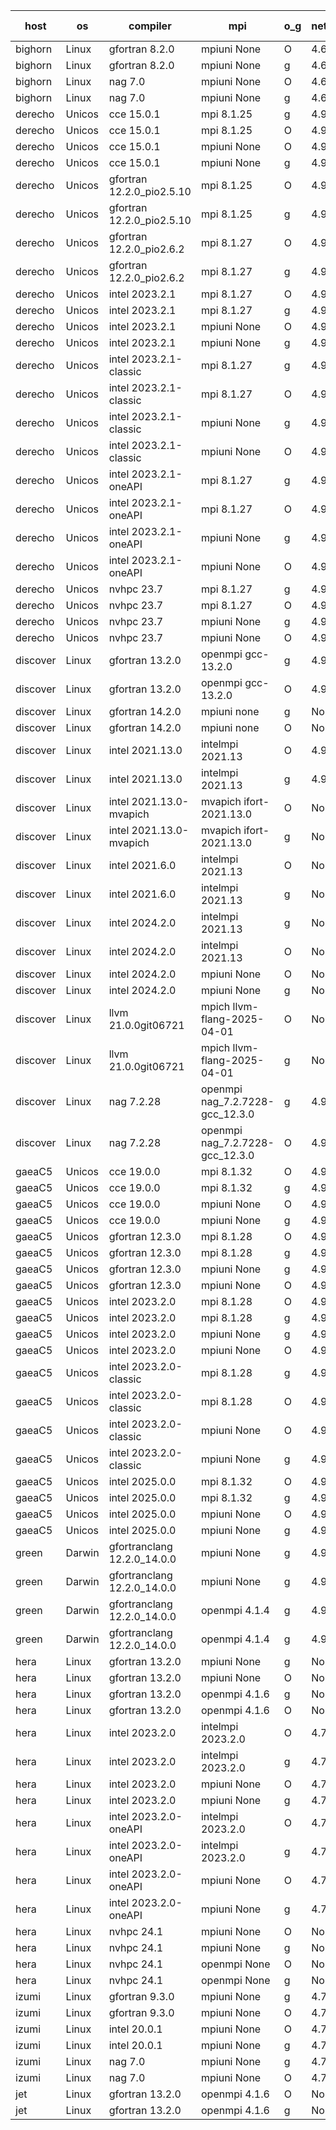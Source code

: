

| host     | os       | compiler                              | mpi                      | o_g        | netcdf        | build       | u_pass          | u_fail          | s_pass            | s_fail            | e_pass             | e_fail             | nuopc_pass       | nuopc_fail       | artifacts link          |
|----------|----------|---------------------------------------|--------------------------|------------|---------------|-------------|-----------------|-----------------|-------------------|-------------------|--------------------|--------------------|------------------|------------------|-------------------------|
| bighorn | Linux | gfortran 8.2.0 | mpiuni None  | O | 4.6.1  | PASS | 12564 | 0 | 9 | 0 | 43 | 0 | None | None | <a href="https://github.com/esmf-org/esmf-test-artifacts/tree/26e508793692e55406a774b583ffb4fc2dee1dbd/develop/gfortran/8.2.0/O/mpiuni/None" target="_blank">26e5087</a> | 
| bighorn | Linux | gfortran 8.2.0 | mpiuni None  | g | 4.6.1  | PASS | 12564 | 0 | 9 | 0 | 43 | 0 | None | None | <a href="https://github.com/esmf-org/esmf-test-artifacts/tree/0b6453840efc8ca33850f2e42eca5fca010fa290/develop/gfortran/8.2.0/g/mpiuni/None" target="_blank">0b64538</a> | 
| bighorn | Linux | nag 7.0 | mpiuni None  | O | 4.6.1  | PASS | 12564 | 0 | 9 | 0 | 43 | 0 | None | None | <a href="https://github.com/esmf-org/esmf-test-artifacts/tree/cd6fed84609734168185d06c47e5ec73417cc7d4/develop/nag/7.0/O/mpiuni/None" target="_blank">cd6fed8</a> | 
| bighorn | Linux | nag 7.0 | mpiuni None  | g | 4.6.1  | PASS | 12499 | 65 | 9 | 0 | 43 | 0 | None | None | <a href="https://github.com/esmf-org/esmf-test-artifacts/tree/2e9b512f259dfc4d6adad8ae0c5ef4b3665adebc/develop/nag/7.0/g/mpiuni/None" target="_blank">2e9b512</a> | 
| derecho | Unicos | cce 15.0.1 | mpi 8.1.25  | g | 4.9.2  | PASS | 14036 | 199 | 51 | 0 | 81 | 0 | 57 | 0 | <a href="https://github.com/esmf-org/esmf-test-artifacts/tree/075305939b83bc3b381b35bd5179257982a2a04f/develop/cce/15.0.1/g/mpi/8.1.25" target="_blank">0753059</a> | 
| derecho | Unicos | cce 15.0.1 | mpi 8.1.25  | O | 4.9.2  | PASS | 14156 | 79 | 51 | 0 | 81 | 0 | 57 | 0 | <a href="https://github.com/esmf-org/esmf-test-artifacts/tree/0cec2d32e32748255b3452d884183f3bea566257/develop/cce/15.0.1/O/mpi/8.1.25" target="_blank">0cec2d3</a> | 
| derecho | Unicos | cce 15.0.1 | mpiuni None  | O | 4.9.2  | PASS | 12328 | 236 | 9 | 0 | 43 | 0 | None | None | <a href="https://github.com/esmf-org/esmf-test-artifacts/tree/fb4b248ae94e8e9cd424b5544c459fc649705ea7/develop/cce/15.0.1/O/mpiuni/None" target="_blank">fb4b248</a> | 
| derecho | Unicos | cce 15.0.1 | mpiuni None  | g | 4.9.2  | PASS | 12487 | 77 | 9 | 0 | 43 | 0 | None | None | <a href="https://github.com/esmf-org/esmf-test-artifacts/tree/d188dc977666940c8572ca73df1cc41b603d12a6/develop/cce/15.0.1/g/mpiuni/None" target="_blank">d188dc9</a> | 
| derecho | Unicos | gfortran 12.2.0_pio2.5.10 | mpi 8.1.25  | O | 4.9.2  | PASS | 14235 | 0 | 51 | 0 | 81 | 0 | 57 | 0 | <a href="https://github.com/esmf-org/esmf-test-artifacts/tree/52cd50972ee9e73dcfaa7b9e98b88a63d38c3438/develop/gfortran/12.2.0_pio2.5.10/O/mpi/8.1.25" target="_blank">52cd509</a> | 
| derecho | Unicos | gfortran 12.2.0_pio2.5.10 | mpi 8.1.25  | g | 4.9.2  | PASS | 14235 | 0 | 51 | 0 | 81 | 0 | 57 | 0 | <a href="https://github.com/esmf-org/esmf-test-artifacts/tree/f99ad2876ee250d608cde44a418ef3d6ffcacfff/develop/gfortran/12.2.0_pio2.5.10/g/mpi/8.1.25" target="_blank">f99ad28</a> | 
| derecho | Unicos | gfortran 12.2.0_pio2.6.2 | mpi 8.1.27  | O | 4.9.2  | PASS | 14235 | 0 | 51 | 0 | 81 | 0 | 57 | 0 | <a href="https://github.com/esmf-org/esmf-test-artifacts/tree/2837a54bb08d068a4ead3526748b3620b61f8cb9/develop/gfortran/12.2.0_pio2.6.2/O/mpi/8.1.27" target="_blank">2837a54</a> | 
| derecho | Unicos | gfortran 12.2.0_pio2.6.2 | mpi 8.1.27  | g | 4.9.2  | PASS | 14235 | 0 | 51 | 0 | 81 | 0 | 57 | 0 | <a href="https://github.com/esmf-org/esmf-test-artifacts/tree/5afaa0245e057ef8af737e8fe6e68e1bb6436790/develop/gfortran/12.2.0_pio2.6.2/g/mpi/8.1.27" target="_blank">5afaa02</a> | 
| derecho | Unicos | intel 2023.2.1 | mpi 8.1.27  | O | 4.9.2  | PASS | 14235 | 0 | 51 | 0 | 81 | 0 | 58 | 0 | <a href="https://github.com/esmf-org/esmf-test-artifacts/tree/a72f38905baf14cf02ab30cb9dea29c3482e5c26/develop/intel/2023.2.1/O/mpi/8.1.27" target="_blank">a72f389</a> | 
| derecho | Unicos | intel 2023.2.1 | mpi 8.1.27  | g | 4.9.2  | PASS | 14235 | 0 | 51 | 0 | 81 | 0 | 58 | 0 | <a href="https://github.com/esmf-org/esmf-test-artifacts/tree/f23a0d5a543351d6c4195473980789f4759e6b3f/develop/intel/2023.2.1/g/mpi/8.1.27" target="_blank">f23a0d5</a> | 
| derecho | Unicos | intel 2023.2.1 | mpiuni None  | O | 4.9.2  | PASS | 12564 | 0 | 9 | 0 | 43 | 0 | None | None | <a href="https://github.com/esmf-org/esmf-test-artifacts/tree/9878e8823eccc6cb501a36de0fb3d53543033c2e/develop/intel/2023.2.1/O/mpiuni/None" target="_blank">9878e88</a> | 
| derecho | Unicos | intel 2023.2.1 | mpiuni None  | g | 4.9.2  | PASS | 12564 | 0 | 9 | 0 | 43 | 0 | None | None | <a href="https://github.com/esmf-org/esmf-test-artifacts/tree/93a3bb5d88eaeefcc642e574a2da98dd321ab676/develop/intel/2023.2.1/g/mpiuni/None" target="_blank">93a3bb5</a> | 
| derecho | Unicos | intel 2023.2.1-classic | mpi 8.1.27  | g | 4.9.2  | PASS | 14235 | 0 | 51 | 0 | 81 | 0 | 57 | 0 | <a href="https://github.com/esmf-org/esmf-test-artifacts/tree/a662ab8b5610179ee29d8db36807221c06f77d4b/develop/intel/2023.2.1-classic/g/mpi/8.1.27" target="_blank">a662ab8</a> | 
| derecho | Unicos | intel 2023.2.1-classic | mpi 8.1.27  | O | 4.9.2  | PASS | 14235 | 0 | 51 | 0 | 81 | 0 | 57 | 0 | <a href="https://github.com/esmf-org/esmf-test-artifacts/tree/323a027cc2909a878eb3876a135793586897f54b/develop/intel/2023.2.1-classic/O/mpi/8.1.27" target="_blank">323a027</a> | 
| derecho | Unicos | intel 2023.2.1-classic | mpiuni None  | g | 4.9.2  | PASS | 12564 | 0 | 9 | 0 | 43 | 0 | None | None | <a href="https://github.com/esmf-org/esmf-test-artifacts/tree/b0399bc3f70ad7cc9faf253c5e2905266c4a8268/develop/intel/2023.2.1-classic/g/mpiuni/None" target="_blank">b0399bc</a> | 
| derecho | Unicos | intel 2023.2.1-classic | mpiuni None  | O | 4.9.2  | PASS | 12564 | 0 | 9 | 0 | 43 | 0 | None | None | <a href="https://github.com/esmf-org/esmf-test-artifacts/tree/1774b052c47379ea9143d6be3c9da3bbc4ed53ca/develop/intel/2023.2.1-classic/O/mpiuni/None" target="_blank">1774b05</a> | 
| derecho | Unicos | intel 2023.2.1-oneAPI | mpi 8.1.27  | g | 4.9.2  | PASS | 14235 | 0 | 51 | 0 | 81 | 0 | 57 | 0 | <a href="https://github.com/esmf-org/esmf-test-artifacts/tree/7e2d81a51ef233cdcc7d9b5f5ab7bc57c843e6ed/develop/intel/2023.2.1-oneAPI/g/mpi/8.1.27" target="_blank">7e2d81a</a> | 
| derecho | Unicos | intel 2023.2.1-oneAPI | mpi 8.1.27  | O | 4.9.2  | PASS | 14235 | 0 | 50 | 1 | 81 | 0 | 57 | 0 | <a href="https://github.com/esmf-org/esmf-test-artifacts/tree/a5be1775195de7dc112ab9592ed98369eca666f4/develop/intel/2023.2.1-oneAPI/O/mpi/8.1.27" target="_blank">a5be177</a> | 
| derecho | Unicos | intel 2023.2.1-oneAPI | mpiuni None  | g | 4.9.2  | PASS | 12564 | 0 | 9 | 0 | 43 | 0 | None | None | <a href="https://github.com/esmf-org/esmf-test-artifacts/tree/d7e78472d07ae8482a8fe3204062316c69583959/develop/intel/2023.2.1-oneAPI/g/mpiuni/None" target="_blank">d7e7847</a> | 
| derecho | Unicos | intel 2023.2.1-oneAPI | mpiuni None  | O | 4.9.2  | PASS | 12564 | 0 | 9 | 0 | 43 | 0 | None | None | <a href="https://github.com/esmf-org/esmf-test-artifacts/tree/b6671220017d7acc629db1a0320d98aa12c60d2b/develop/intel/2023.2.1-oneAPI/O/mpiuni/None" target="_blank">b667122</a> | 
| derecho | Unicos | nvhpc 23.7 | mpi 8.1.27  | g | 4.9.2  | PASS | 14235 | 0 | 51 | 0 | 81 | 0 | 57 | 0 | <a href="https://github.com/esmf-org/esmf-test-artifacts/tree/93b3974959b45497cac314a6c29804111a5a0899/develop/nvhpc/23.7/g/mpi/8.1.27" target="_blank">93b3974</a> | 
| derecho | Unicos | nvhpc 23.7 | mpi 8.1.27  | O | 4.9.2  | PASS | 14235 | 0 | 51 | 0 | 81 | 0 | 57 | 0 | <a href="https://github.com/esmf-org/esmf-test-artifacts/tree/a215e28571afee1a6aa9ed99f8586450753846aa/develop/nvhpc/23.7/O/mpi/8.1.27" target="_blank">a215e28</a> | 
| derecho | Unicos | nvhpc 23.7 | mpiuni None  | g | 4.9.2  | PASS | 12564 | 0 | 9 | 0 | 43 | 0 | None | None | <a href="https://github.com/esmf-org/esmf-test-artifacts/tree/39ab0fbdf6e98423eb81c94ce2d80908b78d4ca0/develop/nvhpc/23.7/g/mpiuni/None" target="_blank">39ab0fb</a> | 
| derecho | Unicos | nvhpc 23.7 | mpiuni None  | O | 4.9.2  | PASS | 12564 | 0 | 9 | 0 | 43 | 0 | None | None | <a href="https://github.com/esmf-org/esmf-test-artifacts/tree/8a120cdfe4c1dd141ccfe6b40338b510bc1474b5/develop/nvhpc/23.7/O/mpiuni/None" target="_blank">8a120cd</a> | 
| discover | Linux | gfortran 13.2.0 | openmpi gcc-13.2.0  | g | 4.9.2  | PASS | 14235 | 0 | 51 | 0 | 81 | 0 | 57 | 0 | <a href="https://github.com/esmf-org/esmf-test-artifacts/tree/4298127539b828ee6b9eb3b5d480382576e0065d/develop/gfortran/13.2.0/g/openmpi/gcc-13.2.0" target="_blank">4298127</a> | 
| discover | Linux | gfortran 13.2.0 | openmpi gcc-13.2.0  | O | 4.9.2  | PASS | 14235 | 0 | 51 | 0 | 81 | 0 | 57 | 0 | <a href="https://github.com/esmf-org/esmf-test-artifacts/tree/e8c4918bd8192f86cad5014b489b3648e827d590/develop/gfortran/13.2.0/O/openmpi/gcc-13.2.0" target="_blank">e8c4918</a> | 
| discover | Linux | gfortran 14.2.0 | mpiuni none  | g | None  | PASS | 12564 | 0 | 9 | 0 | 43 | 0 | None | None | <a href="https://github.com/esmf-org/esmf-test-artifacts/tree/4b05f676a0b5b79b8b172d9645d4fab23567cbdd/develop/gfortran/14.2.0/g/mpiuni/none" target="_blank">4b05f67</a> | 
| discover | Linux | gfortran 14.2.0 | mpiuni none  | O | None  | PASS | 12564 | 0 | 9 | 0 | 43 | 0 | None | None | <a href="https://github.com/esmf-org/esmf-test-artifacts/tree/8e6888c4a16b3d0ff82ed79d240539a15ada440d/develop/gfortran/14.2.0/O/mpiuni/none" target="_blank">8e6888c</a> | 
| discover | Linux | intel 2021.13.0 | intelmpi 2021.13  | O | 4.9.2  | PASS | 14235 | 0 | 51 | 0 | 81 | 0 | 57 | 0 | <a href="https://github.com/esmf-org/esmf-test-artifacts/tree/6dd6307b5116421d7a180a6e33195e7027e561bf/develop/intel/2021.13.0/O/intelmpi/2021.13" target="_blank">6dd6307</a> | 
| discover | Linux | intel 2021.13.0 | intelmpi 2021.13  | g | 4.9.2  | PASS | 14235 | 0 | 51 | 0 | 81 | 0 | 57 | 0 | <a href="https://github.com/esmf-org/esmf-test-artifacts/tree/27b812541d3546c4cbd850a3eb46c5febeeafb00/develop/intel/2021.13.0/g/intelmpi/2021.13" target="_blank">27b8125</a> | 
| discover | Linux | intel 2021.13.0-mvapich | mvapich ifort-2021.13.0  | O | None  | PASS | 14235 | 0 | 51 | 0 | 81 | 0 | 57 | 0 | <a href="https://github.com/esmf-org/esmf-test-artifacts/tree/42136414ebb68940bc9f6c7b71f1f89dd17f9305/develop/intel/2021.13.0-mvapich/O/mvapich/ifort-2021.13.0" target="_blank">4213641</a> | 
| discover | Linux | intel 2021.13.0-mvapich | mvapich ifort-2021.13.0  | g | None  | PASS | 14235 | 0 | 51 | 0 | 81 | 0 | 57 | 0 | <a href="https://github.com/esmf-org/esmf-test-artifacts/tree/8eeafabfa6be0e7e6ba5dc107be478f4887638aa/develop/intel/2021.13.0-mvapich/g/mvapich/ifort-2021.13.0" target="_blank">8eeafab</a> | 
| discover | Linux | intel 2021.6.0 | intelmpi 2021.13  | O | None  | PASS | 14235 | 0 | 51 | 0 | 81 | 0 | 57 | 0 | <a href="https://github.com/esmf-org/esmf-test-artifacts/tree/fe224b11c6c88729bc4d4a7e012a08d075391e89/develop/intel/2021.6.0/O/intelmpi/2021.13" target="_blank">fe224b1</a> | 
| discover | Linux | intel 2021.6.0 | intelmpi 2021.13  | g | None  | PASS | 14235 | 0 | 51 | 0 | 81 | 0 | 57 | 0 | <a href="https://github.com/esmf-org/esmf-test-artifacts/tree/4d446eb434a0cfdb0f84f70305612922745347f1/develop/intel/2021.6.0/g/intelmpi/2021.13" target="_blank">4d446eb</a> | 
| discover | Linux | intel 2024.2.0 | intelmpi 2021.13  | g | None  | PASS | 14234 | 1 | 51 | 0 | 81 | 0 | 57 | 0 | <a href="https://github.com/esmf-org/esmf-test-artifacts/tree/a24bfb42f88c246bbc3ffbaaaae7908add1ff452/develop/intel/2024.2.0/g/intelmpi/2021.13" target="_blank">a24bfb4</a> | 
| discover | Linux | intel 2024.2.0 | intelmpi 2021.13  | O | None  | PASS | 14235 | 0 | 51 | 0 | 81 | 0 | 57 | 0 | <a href="https://github.com/esmf-org/esmf-test-artifacts/tree/f4c220c5ee39538ac6b26324e60c161630cdf5e6/develop/intel/2024.2.0/O/intelmpi/2021.13" target="_blank">f4c220c</a> | 
| discover | Linux | intel 2024.2.0 | mpiuni None  | O | None  | PASS | 12564 | 0 | 9 | 0 | 43 | 0 | None | None | <a href="https://github.com/esmf-org/esmf-test-artifacts/tree/62d7fda7eed50ca00a076d564ec378f0956ab669/develop/intel/2024.2.0/O/mpiuni/None" target="_blank">62d7fda</a> | 
| discover | Linux | intel 2024.2.0 | mpiuni None  | g | None  | PASS | 12563 | 1 | 9 | 0 | 43 | 0 | None | None | <a href="https://github.com/esmf-org/esmf-test-artifacts/tree/6c124b35af7e6f452ba89df90b02c1a7781c5934/develop/intel/2024.2.0/g/mpiuni/None" target="_blank">6c124b3</a> | 
| discover | Linux | llvm 21.0.0git06721 | mpich llvm-flang-2025-04-01  | O | None  | PASS | 14217 | 18 | 18 | 33 | 76 | 5 | 0 | 57 | <a href="https://github.com/esmf-org/esmf-test-artifacts/tree/572940ffe33863b2faa2c64f6d621c4605869943/develop/llvm/21.0.0git06721/O/mpich/llvm-flang-2025-04-01" target="_blank">572940f</a> | 
| discover | Linux | llvm 21.0.0git06721 | mpich llvm-flang-2025-04-01  | g | None  | PASS | 14217 | 18 | 18 | 33 | 76 | 5 | 0 | 57 | <a href="https://github.com/esmf-org/esmf-test-artifacts/tree/451d39cb8557cf617bdcfb49e7a63219c57977ad/develop/llvm/21.0.0git06721/g/mpich/llvm-flang-2025-04-01" target="_blank">451d39c</a> | 
| discover | Linux | nag 7.2.28 | openmpi nag_7.2.7228-gcc_12.3.0  | g | 4.9.2  | PASS | 14235 | 0 | 51 | 0 | 81 | 0 | 56 | 1 | <a href="https://github.com/esmf-org/esmf-test-artifacts/tree/f4fbcd2efb3b208f738f50ba9ebf8a9e11ab6681/develop/nag/7.2.28/g/openmpi/nag_7.2.7228-gcc_12.3.0" target="_blank">f4fbcd2</a> | 
| discover | Linux | nag 7.2.28 | openmpi nag_7.2.7228-gcc_12.3.0  | O | 4.9.2  | PASS | 14235 | 0 | 51 | 0 | 81 | 0 | 56 | 1 | <a href="https://github.com/esmf-org/esmf-test-artifacts/tree/78422319b668c71c9d34099b40acf5a052dd69d9/develop/nag/7.2.28/O/openmpi/nag_7.2.7228-gcc_12.3.0" target="_blank">7842231</a> | 
| gaeaC5 | Unicos | cce 19.0.0 | mpi 8.1.32  | O | 4.9.0  | PASS | 14175 | 60 | None | None | None | None | 56 | 1 | <a href="https://github.com/esmf-org/esmf-test-artifacts/tree/8a723a777706eb5e81064cdc1f61ca43a55671b4/develop/cce/19.0.0/O/mpi/8.1.32" target="_blank">8a723a7</a> | 
| gaeaC5 | Unicos | cce 19.0.0 | mpi 8.1.32  | g | 4.9.0  | PASS | 10086 | 4149 | None | None | None | None | 56 | 1 | <a href="https://github.com/esmf-org/esmf-test-artifacts/tree/71bb4d2724dd21b39f63be6b1bc24e4de677ff0e/develop/cce/19.0.0/g/mpi/8.1.32" target="_blank">71bb4d2</a> | 
| gaeaC5 | Unicos | cce 19.0.0 | mpiuni None  | O | 4.9.0  | PASS | 12507 | 57 | None | None | None | None | None | None | <a href="https://github.com/esmf-org/esmf-test-artifacts/tree/3afe7d634cad89a0716f4fb811053e2b5a6eb264/develop/cce/19.0.0/O/mpiuni/None" target="_blank">3afe7d6</a> | 
| gaeaC5 | Unicos | cce 19.0.0 | mpiuni None  | g | 4.9.0  | PASS | 8921 | 3643 | None | None | None | None | None | None | <a href="https://github.com/esmf-org/esmf-test-artifacts/tree/7ea532cf5bd1c54ad94925bcf54beeb549f976c9/develop/cce/19.0.0/g/mpiuni/None" target="_blank">7ea532c</a> | 
| gaeaC5 | Unicos | gfortran 12.3.0 | mpi 8.1.28  | O | 4.9.0  | PASS | 14235 | 0 | 51 | 0 | 81 | 0 | 57 | 0 | <a href="https://github.com/esmf-org/esmf-test-artifacts/tree/f50be41903ad193e300bf0745f0fcf73cac56c21/develop/gfortran/12.3.0/O/mpi/8.1.28" target="_blank">f50be41</a> | 
| gaeaC5 | Unicos | gfortran 12.3.0 | mpi 8.1.28  | g | 4.9.0  | PASS | 14235 | 0 | 51 | 0 | 81 | 0 | 57 | 0 | <a href="https://github.com/esmf-org/esmf-test-artifacts/tree/127ec920349648fbe059bb5580d4f7d2fcdd2afe/develop/gfortran/12.3.0/g/mpi/8.1.28" target="_blank">127ec92</a> | 
| gaeaC5 | Unicos | gfortran 12.3.0 | mpiuni None  | g | 4.9.0  | PASS | 12564 | 0 | 9 | 0 | 43 | 0 | None | None | <a href="https://github.com/esmf-org/esmf-test-artifacts/tree/797f462ce2907cd0f2e71c891a3205be4f0d7291/develop/gfortran/12.3.0/g/mpiuni/None" target="_blank">797f462</a> | 
| gaeaC5 | Unicos | gfortran 12.3.0 | mpiuni None  | O | 4.9.0  | PASS | 12564 | 0 | 9 | 0 | 43 | 0 | None | None | <a href="https://github.com/esmf-org/esmf-test-artifacts/tree/48c7629908e61a0a5ad4aab6d19f68923024fa61/develop/gfortran/12.3.0/O/mpiuni/None" target="_blank">48c7629</a> | 
| gaeaC5 | Unicos | intel 2023.2.0 | mpi 8.1.28  | O | 4.9.0  | PASS | 14235 | 0 | 51 | 0 | 81 | 0 | 57 | 0 | <a href="https://github.com/esmf-org/esmf-test-artifacts/tree/e2da071c54dbbf6d8f7083be0c9a84a3ae26c15b/develop/intel/2023.2.0/O/mpi/8.1.28" target="_blank">e2da071</a> | 
| gaeaC5 | Unicos | intel 2023.2.0 | mpi 8.1.28  | g | 4.9.0  | PASS | 14235 | 0 | 51 | 0 | 81 | 0 | 57 | 0 | <a href="https://github.com/esmf-org/esmf-test-artifacts/tree/cf0fd225847a95f2cf519b063df561c96be1845b/develop/intel/2023.2.0/g/mpi/8.1.28" target="_blank">cf0fd22</a> | 
| gaeaC5 | Unicos | intel 2023.2.0 | mpiuni None  | g | 4.9.0  | PASS | 12564 | 0 | 9 | 0 | 43 | 0 | None | None | <a href="https://github.com/esmf-org/esmf-test-artifacts/tree/a441d9140ae4c330737688e52a135d03a46de58e/develop/intel/2023.2.0/g/mpiuni/None" target="_blank">a441d91</a> | 
| gaeaC5 | Unicos | intel 2023.2.0 | mpiuni None  | O | 4.9.0  | PASS | 12564 | 0 | 9 | 0 | 43 | 0 | None | None | <a href="https://github.com/esmf-org/esmf-test-artifacts/tree/e236ed24210f53a7f9e79217553912f3750dd4bc/develop/intel/2023.2.0/O/mpiuni/None" target="_blank">e236ed2</a> | 
| gaeaC5 | Unicos | intel 2023.2.0-classic | mpi 8.1.28  | g | 4.9.0  | PASS | 14235 | 0 | 51 | 0 | 81 | 0 | 57 | 0 | <a href="https://github.com/esmf-org/esmf-test-artifacts/tree/35f15f3a81f66f909f822e95de80654e929c8b54/develop/intel/2023.2.0-classic/g/mpi/8.1.28" target="_blank">35f15f3</a> | 
| gaeaC5 | Unicos | intel 2023.2.0-classic | mpi 8.1.28  | O | 4.9.0  | PASS | 14235 | 0 | 51 | 0 | 81 | 0 | 57 | 0 | <a href="https://github.com/esmf-org/esmf-test-artifacts/tree/91886c11ec80cf09a2793c5af17aca3ccf6c9972/develop/intel/2023.2.0-classic/O/mpi/8.1.28" target="_blank">91886c1</a> | 
| gaeaC5 | Unicos | intel 2023.2.0-classic | mpiuni None  | O | 4.9.0  | PASS | 12564 | 0 | 9 | 0 | 43 | 0 | None | None | <a href="https://github.com/esmf-org/esmf-test-artifacts/tree/6956faa23ff2600761f435b5f4d720f0f5a475c7/develop/intel/2023.2.0-classic/O/mpiuni/None" target="_blank">6956faa</a> | 
| gaeaC5 | Unicos | intel 2023.2.0-classic | mpiuni None  | g | 4.9.0  | PASS | 12564 | 0 | 9 | 0 | 43 | 0 | None | None | <a href="https://github.com/esmf-org/esmf-test-artifacts/tree/fbbb2574aca89ff171287678baf4a710f74f2b41/develop/intel/2023.2.0-classic/g/mpiuni/None" target="_blank">fbbb257</a> | 
| gaeaC5 | Unicos | intel 2025.0.0 | mpi 8.1.32  | O | 4.9.0  | PASS | 14235 | 0 | 51 | 0 | 81 | 0 | 57 | 0 | <a href="https://github.com/esmf-org/esmf-test-artifacts/tree/916db5b500a5a3d5e7b5c0cf7d750f3a42db11f0/develop/intel/2025.0.0/O/mpi/8.1.32" target="_blank">916db5b</a> | 
| gaeaC5 | Unicos | intel 2025.0.0 | mpi 8.1.32  | g | 4.9.0  | PASS | 14235 | 0 | 51 | 0 | 81 | 0 | 57 | 0 | <a href="https://github.com/esmf-org/esmf-test-artifacts/tree/f4d1f5814988d08bd09c5a6a2eed8316df9765fb/develop/intel/2025.0.0/g/mpi/8.1.32" target="_blank">f4d1f58</a> | 
| gaeaC5 | Unicos | intel 2025.0.0 | mpiuni None  | O | 4.9.0  | PASS | 12564 | 0 | 9 | 0 | 43 | 0 | None | None | <a href="https://github.com/esmf-org/esmf-test-artifacts/tree/64eebb665bf57d93b11c7d5430db632218dd4944/develop/intel/2025.0.0/O/mpiuni/None" target="_blank">64eebb6</a> | 
| gaeaC5 | Unicos | intel 2025.0.0 | mpiuni None  | g | 4.9.0  | PASS | 12564 | 0 | 9 | 0 | 43 | 0 | None | None | <a href="https://github.com/esmf-org/esmf-test-artifacts/tree/74d703ce89664ea187164a65d4ba8c5f5e4b7d25/develop/intel/2025.0.0/g/mpiuni/None" target="_blank">74d703c</a> | 
| green | Darwin | gfortranclang 12.2.0_14.0.0 | mpiuni None  | g | 4.9.3  | PASS | None | None | None | None | None | None | None | None | <a href="https://github.com/esmf-org/esmf-test-artifacts/tree/a3835e1faaf81b6d770127136c284e605eabcdd0/develop/gfortranclang/12.2.0_14.0.0/g/mpiuni/None" target="_blank">a3835e1</a> | 
| green | Darwin | gfortranclang 12.2.0_14.0.0 | mpiuni None  | g | 4.9.3  | PASS | None | None | None | None | None | None | None | None | <a href="https://github.com/esmf-org/esmf-test-artifacts/tree/a978c0f4ab9e0b3a5b451873e4af82cfde946566/develop/gfortranclang/12.2.0_14.0.0/g/mpiuni/None" target="_blank">a978c0f</a> | 
| green | Darwin | gfortranclang 12.2.0_14.0.0 | openmpi 4.1.4  | g | 4.9.3  | PASS | 14235 | 0 | 51 | 0 | 81 | 0 | 58 | 0 | <a href="https://github.com/esmf-org/esmf-test-artifacts/tree/4e0386b4a5e225674bae0fae926d7eac71270e07/develop/gfortranclang/12.2.0_14.0.0/g/openmpi/4.1.4" target="_blank">4e0386b</a> | 
| green | Darwin | gfortranclang 12.2.0_14.0.0 | openmpi 4.1.4  | g | 4.9.3  | PASS | 14235 | 0 | 51 | 0 | 81 | 0 | 58 | 0 | <a href="https://github.com/esmf-org/esmf-test-artifacts/tree/a6c6eb90a8c43c28b7af93abb98996ac232c8baa/develop/gfortranclang/12.2.0_14.0.0/g/openmpi/4.1.4" target="_blank">a6c6eb9</a> | 
| hera | Linux | gfortran 13.2.0 | mpiuni None  | g | None  | PASS | 12564 | 0 | 9 | 0 | 43 | 0 | None | None | <a href="https://github.com/esmf-org/esmf-test-artifacts/tree/cafe3c6299f57a6d48514ac5c05f91551327099d/develop/gfortran/13.2.0/g/mpiuni/None" target="_blank">cafe3c6</a> | 
| hera | Linux | gfortran 13.2.0 | mpiuni None  | O | None  | PASS | 12564 | 0 | 9 | 0 | 43 | 0 | None | None | <a href="https://github.com/esmf-org/esmf-test-artifacts/tree/b127d4ad7e5dbc327a4661f0b1d8bf4c35fdd703/develop/gfortran/13.2.0/O/mpiuni/None" target="_blank">b127d4a</a> | 
| hera | Linux | gfortran 13.2.0 | openmpi 4.1.6  | g | None  | PASS | 14235 | 0 | 51 | 0 | 81 | 0 | 57 | 0 | <a href="https://github.com/esmf-org/esmf-test-artifacts/tree/6df730b257db10d02f26410b7eb52fc5756a128d/develop/gfortran/13.2.0/g/openmpi/4.1.6" target="_blank">6df730b</a> | 
| hera | Linux | gfortran 13.2.0 | openmpi 4.1.6  | O | None  | PASS | 14235 | 0 | 51 | 0 | 81 | 0 | 57 | 0 | <a href="https://github.com/esmf-org/esmf-test-artifacts/tree/7690b47be27914755c5f90ed3fdcdc828f2d6561/develop/gfortran/13.2.0/O/openmpi/4.1.6" target="_blank">7690b47</a> | 
| hera | Linux | intel 2023.2.0 | intelmpi 2023.2.0  | O | 4.7.0  | PASS | 14235 | 0 | 51 | 0 | 81 | 0 | 57 | 0 | <a href="https://github.com/esmf-org/esmf-test-artifacts/tree/d90080c0ed6407fe3feb95ae90865ad2ef9d8ac9/develop/intel/2023.2.0/O/intelmpi/2023.2.0" target="_blank">d90080c</a> | 
| hera | Linux | intel 2023.2.0 | intelmpi 2023.2.0  | g | 4.7.0  | PASS | 14235 | 0 | 51 | 0 | 81 | 0 | 57 | 0 | <a href="https://github.com/esmf-org/esmf-test-artifacts/tree/147dc9439f1b7ac460b9fedef9dcd3e00914a5fd/develop/intel/2023.2.0/g/intelmpi/2023.2.0" target="_blank">147dc94</a> | 
| hera | Linux | intel 2023.2.0 | mpiuni None  | O | 4.7.0  | PASS | 12564 | 0 | 9 | 0 | 43 | 0 | None | None | <a href="https://github.com/esmf-org/esmf-test-artifacts/tree/38b7979701b802d0de54a169531305b2c532fa6b/develop/intel/2023.2.0/O/mpiuni/None" target="_blank">38b7979</a> | 
| hera | Linux | intel 2023.2.0 | mpiuni None  | g | 4.7.0  | PASS | 12564 | 0 | 9 | 0 | 43 | 0 | None | None | <a href="https://github.com/esmf-org/esmf-test-artifacts/tree/5fea0d7e53597f2a82cb255bb9ac2ee8db25e1f1/develop/intel/2023.2.0/g/mpiuni/None" target="_blank">5fea0d7</a> | 
| hera | Linux | intel 2023.2.0-oneAPI | intelmpi 2023.2.0  | O | 4.7.0  | PASS | 14235 | 0 | 50 | 1 | 81 | 0 | 57 | 0 | <a href="https://github.com/esmf-org/esmf-test-artifacts/tree/9ca385be863216732f45fac204c2704b42b064ad/develop/intel/2023.2.0-oneAPI/O/intelmpi/2023.2.0" target="_blank">9ca385b</a> | 
| hera | Linux | intel 2023.2.0-oneAPI | intelmpi 2023.2.0  | g | 4.7.0  | PASS | 14235 | 0 | 51 | 0 | 81 | 0 | 57 | 0 | <a href="https://github.com/esmf-org/esmf-test-artifacts/tree/c645695f321366d9b9078c550fafdc918bafd9bf/develop/intel/2023.2.0-oneAPI/g/intelmpi/2023.2.0" target="_blank">c645695</a> | 
| hera | Linux | intel 2023.2.0-oneAPI | mpiuni None  | O | 4.7.0  | PASS | 12564 | 0 | 9 | 0 | 43 | 0 | None | None | <a href="https://github.com/esmf-org/esmf-test-artifacts/tree/3ddcce14ebbb92a6427d8d275c27068a049406ce/develop/intel/2023.2.0-oneAPI/O/mpiuni/None" target="_blank">3ddcce1</a> | 
| hera | Linux | intel 2023.2.0-oneAPI | mpiuni None  | g | 4.7.0  | PASS | 12564 | 0 | 9 | 0 | 43 | 0 | None | None | <a href="https://github.com/esmf-org/esmf-test-artifacts/tree/fc3daf945558a27dd15b05ec7d0cc70702a9a437/develop/intel/2023.2.0-oneAPI/g/mpiuni/None" target="_blank">fc3daf9</a> | 
| hera | Linux | nvhpc 24.1 | mpiuni None  | O | None  | PASS | 12564 | 0 | 9 | 0 | 43 | 0 | None | None | <a href="https://github.com/esmf-org/esmf-test-artifacts/tree/14c979c6e1a0bbc73a7300df0e47888b9a3c58e0/develop/nvhpc/24.1/O/mpiuni/None" target="_blank">14c979c</a> | 
| hera | Linux | nvhpc 24.1 | mpiuni None  | g | None  | PASS | 12564 | 0 | 9 | 0 | 43 | 0 | None | None | <a href="https://github.com/esmf-org/esmf-test-artifacts/tree/1ed0ac84c2974ef3805c8a74972f522a7a6332f4/develop/nvhpc/24.1/g/mpiuni/None" target="_blank">1ed0ac8</a> | 
| hera | Linux | nvhpc 24.1 | openmpi None  | O | None  | PASS | None | None | None | None | None | None | None | None | <a href="https://github.com/esmf-org/esmf-test-artifacts/tree/02f94bca22e2d535711457337754279a61860b0a/develop/nvhpc/24.1/O/openmpi/None" target="_blank">02f94bc</a> | 
| hera | Linux | nvhpc 24.1 | openmpi None  | g | None  | PASS | None | None | None | None | None | None | None | None | <a href="https://github.com/esmf-org/esmf-test-artifacts/tree/1f93f9ab83622927c1db7959ef2cf75fda353acd/develop/nvhpc/24.1/g/openmpi/None" target="_blank">1f93f9a</a> | 
| izumi | Linux | gfortran 9.3.0 | mpiuni None  | g | 4.7.4  | PASS | 12564 | 0 | 9 | 0 | 43 | 0 | None | None | <a href="https://github.com/esmf-org/esmf-test-artifacts/tree/75f4549a2d682291cce42f29ebc9fc54a01b0c67/develop/gfortran/9.3.0/g/mpiuni/None" target="_blank">75f4549</a> | 
| izumi | Linux | gfortran 9.3.0 | mpiuni None  | O | 4.7.4  | PASS | 12564 | 0 | 9 | 0 | 43 | 0 | None | None | <a href="https://github.com/esmf-org/esmf-test-artifacts/tree/e0c590892f39afd89874d57bde82242da497f157/develop/gfortran/9.3.0/O/mpiuni/None" target="_blank">e0c5908</a> | 
| izumi | Linux | intel 20.0.1 | mpiuni None  | O | 4.7.4  | PASS | 12564 | 0 | 9 | 0 | 43 | 0 | None | None | <a href="https://github.com/esmf-org/esmf-test-artifacts/tree/9e99381e1adbb26d29bb9d7d56d4b22543636ca8/develop/intel/20.0.1/O/mpiuni/None" target="_blank">9e99381</a> | 
| izumi | Linux | intel 20.0.1 | mpiuni None  | g | 4.7.4  | PASS | 12564 | 0 | 9 | 0 | 43 | 0 | None | None | <a href="https://github.com/esmf-org/esmf-test-artifacts/tree/1a936e24942805f90043924cd753ded449c5df33/develop/intel/20.0.1/g/mpiuni/None" target="_blank">1a936e2</a> | 
| izumi | Linux | nag 7.0 | mpiuni None  | g | 4.7.4  | PASS | 12564 | 0 | 9 | 0 | 43 | 0 | None | None | <a href="https://github.com/esmf-org/esmf-test-artifacts/tree/f2e5a5519045fd8653eb0c642ca4107bbd345217/develop/nag/7.0/g/mpiuni/None" target="_blank">f2e5a55</a> | 
| izumi | Linux | nag 7.0 | mpiuni None  | O | 4.7.4  | PASS | 12564 | 0 | 9 | 0 | 43 | 0 | None | None | <a href="https://github.com/esmf-org/esmf-test-artifacts/tree/3fb73dd8238ff42ad43712a8ad47d6c8bd4d42f6/develop/nag/7.0/O/mpiuni/None" target="_blank">3fb73dd</a> | 
| jet | Linux | gfortran 13.2.0 | openmpi 4.1.6  | O | None  | PASS | 14235 | 0 | 51 | 0 | 81 | 0 | 57 | 0 | <a href="https://github.com/esmf-org/esmf-test-artifacts/tree/2d1d005555844e7c316ea150b555c899f9be8c0b/develop/gfortran/13.2.0/O/openmpi/4.1.6" target="_blank">2d1d005</a> | 
| jet | Linux | gfortran 13.2.0 | openmpi 4.1.6  | g | None  | PASS | 14235 | 0 | 51 | 0 | 81 | 0 | 57 | 0 | <a href="https://github.com/esmf-org/esmf-test-artifacts/tree/247c20574234ed123bde8eee0ac01774c253be60/develop/gfortran/13.2.0/g/openmpi/4.1.6" target="_blank">247c205</a> | 
